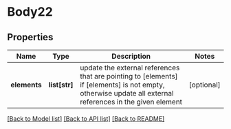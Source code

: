 # Body22

## Properties
Name | Type | Description | Notes
------------ | ------------- | ------------- | -------------
**elements** | **list[str]** | update the external references that are pointing to [elements] if [elements] is not empty,                                        otherwise update all external references in the given element | [optional] 

[[Back to Model list]](../README.md#documentation-for-models) [[Back to API list]](../README.md#documentation-for-api-endpoints) [[Back to README]](../README.md)


